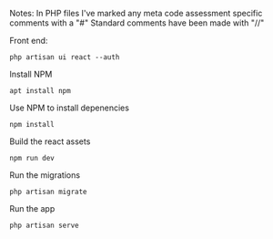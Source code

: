 Notes:
In PHP files I've marked any meta code assessment specific comments with a "#"
Standard comments have been made with "//"

Front end:
```
php artisan ui react --auth
```

Install NPM
```
apt install npm
```

Use NPM to install depenencies
```
npm install
```

Build the react assets
```
npm run dev
```

Run the migrations
```
php artisan migrate
```

Run the app
```
php artisan serve

```